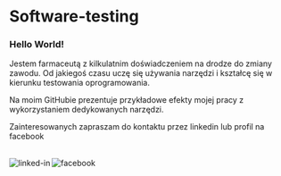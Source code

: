 # Software-testing
### Hello World! 

Jestem farmaceutą z kilkulatnim doświadczeniem na drodze do zmiany zawodu. Od jakiegoś czasu uczę się używania narzędzi i kształcę się w kierunku testowania oprogramowania.

Na moim GitHubie prezentuje przykładowe efekty mojej pracy z wykorzystaniem dedykowanych narzędzi.

Zainteresowanych zapraszam do kontaktu przez linkedin lub profil na facebook

<br>[<img align="left" alt="linked-in" src="https://img.shields.io/badge/linkedin-%230077B5.svg?&style=for-the-badge&logo=linkedin&logoColor=white" />](https://www.linkedin.com/in/oliwiasanogho)[<img align="left" alt="facebook" src="https://img.shields.io/badge/facebook-%231877F2.svg?&style=for-the-badge&logo=facebook&logoColor=white" />](https://www.facebook.com/oliwia.sanogho)
